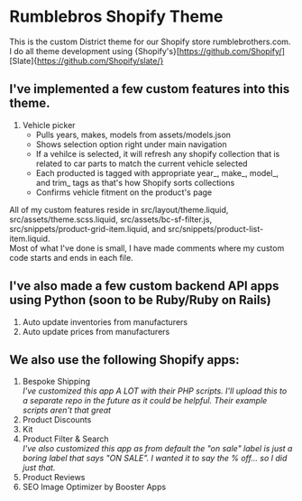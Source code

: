 # Rumblebros Shopify Theme
This is the custom District theme for our Shopify store rumblebrothers.com.  
I do all theme development using {Shopify's}[https://github.com/Shopify/] [Slate]{https://github.com/Shopify/slate/}
## I've implemented a few custom features into this theme.
1. Vehicle picker
    - Pulls years, makes, models from assets/models.json
    - Shows selection option right under main navigation
    - If a vehilce is selected, it will refresh any shopify collection that is related to car parts to match the current vehicle selected
    - Each producted is tagged with appropriate year_, make_, model_, and trim_ tags as that's how Shopify sorts collections
    - Confirms vehicle fitment on the product's page
    
All of my custom features reside in src/layout/theme.liquid, src/assets/theme.scss.liquid, src/assets/bc-sf-filter.js, src/snippets/product-grid-item.liquid, and src/snippets/product-list-item.liquid.  
Most of what I've done is small, I have made comments where my custom code starts and ends in each file.
## I've also made a few custom backend API apps using Python (soon to be Ruby/Ruby on Rails)
1. Auto update inventories from manufacturers
2. Auto update prices from manufacturers
## We also use the following Shopify apps:
1. Bespoke Shipping  
   _I've customized this app A LOT with their PHP scripts. I'll upload this to a separate repo in the future as it could be helpful. Their example scripts aren't that great_  
2. Product Discounts
3. Kit
4. Product Filter & Search  
    _I've also customized this app as from default the "on sale" label is just a boring label that says "ON SALE". I wanted it to say the % off... so I did just that._
5. Product Reviews
6. SEO Image Optimizer by Booster Apps